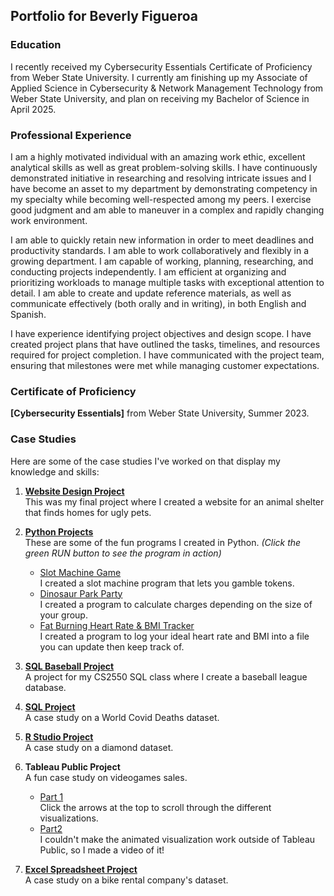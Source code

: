 ## Portfolio for Beverly Figueroa

### Education

I recently received my Cybersecurity Essentials Certificate of Proficiency from Weber State University. I currently am finishing up my Associate of Applied Science in Cybersecurity & Network Management Technology from Weber State University, and plan on receiving my Bachelor of Science in April 2025.

### Professional Experience

I am a highly motivated individual with an amazing work ethic, excellent analytical skills as well as great problem-solving skills. I have continuously demonstrated initiative in researching and resolving intricate issues and I have become an asset to my department by demonstrating competency in my specialty while becoming well-respected among my peers. I exercise good judgment and am able to maneuver in a complex and rapidly changing work environment. 

I am able to quickly retain new information in order to meet deadlines and productivity standards. I am able to work collaboratively and flexibly in a growing department. I am capable of working, planning, researching, and conducting projects independently. I am efficient at organizing and prioritizing workloads to manage multiple tasks with exceptional attention to detail. I am able to create and update reference materials, as well as communicate effectively (both orally and in writing), in both English and Spanish.

I have experience identifying project objectives and design scope. I have created project plans that have outlined the tasks, timelines, and resources required for project completion. I have communicated with the project team, ensuring that milestones were met while managing customer expectations.

### Certificate of Proficiency

**[Cybersecurity Essentials]** from Weber State University, Summer 2023.

### Case Studies

Here are some of the case studies I've worked on that display my knowledge and skills:

1. **[Website Design Project](https://bright-dusk-dd482d.netlify.app/)**<br>
   This was my final project where I created a website for an animal shelter that finds homes for ugly pets.
2. **[Python Projects](https://github.com/BeverlyFigueroa/Projects/blob/main/BikeProject.pdf)**<br>
   These are some of the fun programs I created in Python. *(Click the green RUN button to see the program in action)*
   - [Slot Machine Game](https://replit.com/@BeverlyFigueroa/SlotMachinepy#main.py)<br>
     I created a slot machine program that lets you gamble tokens.
   - [Dinosaur Park Party](https://replit.com/@BeverlyFigueroa/DinoParkpy#main.py)<br>
     I created a program to calculate charges depending on the size of your group.
   - [Fat Burning Heart Rate & BMI Tracker](https://replit.com/@BeverlyFiguero1/BMITrackerpy#main.py)<br>
     I created a program to log your ideal heart rate and BMI into a file you can update then keep track of.
3. **[SQL Baseball Project](https://github.com/BeverlyFigueroa/Projects/blob/main/Baseball.md)**<br>
   A project for my CS2550 SQL class where I create a baseball league database.
4. **[SQL Project](https://github.com/BeverlyFigueroa/Projects/blob/gh-pages/SQL.md)**<br>
   A case study on a World Covid Deaths dataset.
5. **[R Studio Project](https://github.com/BeverlyFigueroa/Projects/blob/gh-pages/R_Project.md)** <br>
   A case study on a diamond dataset.
6. **Tableau Public Project** <br>
   A fun case study on videogames sales. 
   
   - [Part 1](https://public.tableau.com/views/CompleteVideoGameProject/Story1?:language=en-US&:display_count=n&:origin=viz_share_link)<br>
     Click the arrows at the top to scroll through the different visualizations.
   - [Part2](https://vimeo.com/722763747/019392f786)<br>
     I couldn't make the animated visualization work outside of Tableau Public, so I made a video of it!
7. **[Excel Spreadsheet Project](https://github.com/BeverlyFigueroa/Projects/blob/main/BikeProject.pdf)**<br>
   A case study on a bike rental company's dataset.
